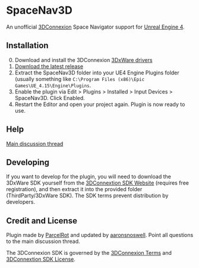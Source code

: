 # SpaceNav3D

An unofficial [3DConnexion](https://www.3dconnexion.eu) Space Navigator support for [Unreal Engine 4](https://www.unrealengine.com/).

## Installation

 0. Download and install the 3DConnexion [3DxWare drivers](http://www.3dconnexion.eu/service/drivers.html)
 1.	[Download the latest release](releases)
 2.	Extract the SpaceNav3D folder into your UE4 Engine Plugins folder (usually something like `C:\Program Files (x86)\Epic Games\UE_4.15\Engine\Plugins`.
 3. Enable the plugin via Edit > Plugins > Installed > Input Devices > SpaceNav3D. Click Enabled.
 4.	Restart the Editor and open your project again. Plugin is now ready to use.

## Help

[Main discussion thread](https://forums.unrealengine.com/showthread.php?380-Support-for-Space-Navigator-3D-Mouse/)

## Developing

If you want to develop for the plugin, you will need to download the 3DxWare SDK yourself from the [3DConnextion SDK Website](https://www.3dconnexion.eu/service/software-developer/licence-agreement/sdk-download.html) (requires free registration), and then extract it into the provided folder (ThirdParty/3DxWare SDK). The SDK terms prevent distribution by developers.

## Credit and License
Plugin made by [ParcelRot](https://github.com/ParcelRot) and updated by [aaronsnoswell](https://github.com/aaronsnoswell). Point all questions to the main discussion thread.

The 3DConnexion SDK is governed by the [3DConnexion Terms](http://www.3dconnexion.eu/terms.html) and [3DConnextion SDK License](https://www.3dconnexion.eu/service/software-developer/licence-agreement/sdk-download.html).
